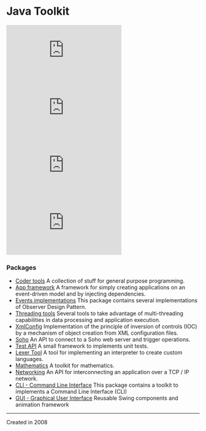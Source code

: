 # Java Toolkit

![Version-4](http://static.evolya.fr/badge/badge-version.php?value=4.0)
![Licence-Free](http://static.evolya.fr/badge/badge-licence.php?value=free)
![Tests-Passed](http://static.evolya.fr/badge/badge-tests.php?value=passed)
![Java-18](http://static.evolya.fr/badge/badge-java.php?value=1.8)

### Packages

- [Coder tools](https://github.com/rbello/java-toolkit/tree/master/src/core/fr/evolya/javatoolkit/code#coder-tools) A collection of stuff for general purpose programming.
- [App framework](https://github.com/rbello/java-toolkit/tree/master/src/core/fr/evolya/javatoolkit/app#application-framework-api) A framework for simply creating applications on an event-driven model and by injecting dependencies.
- [Events implementations](https://github.com/rbello/java-toolkit/tree/master/src/core/fr/evolya/javatoolkit/events#observer-design-pattern-implementations) This package contains several implementations of Observer Design Pattern.
- [Threading tools](https://github.com/rbello/java-toolkit/tree/master/src/core/fr/evolya/javatoolkit/threading#threading-api) Several tools to take advantage of multi-threading capabilities in data processing and application execution. 
- [XmlConfig](https://github.com/rbello/java-toolkit/tree/master/src/core/fr/evolya/javatoolkit/xmlconfig#xmlconfig-api) Implementation of the principle of inversion of controls (IOC) by a mechanism of object creation from XML configuration files.
- [Soho](https://github.com/rbello/java-toolkit/tree/master/src/core/fr/evolya/javatoolkit/soho#soho-connector-api) An API to connect to a Soho web server and trigger operations.
- [Test API](https://github.com/rbello/java-toolkit/tree/master/src/core/fr/evolya/javatoolkit/test#test-api) A small framework to implements unit tests.
- [Lexer Tool](https://github.com/rbello/java-toolkit/tree/master/src/core/fr/evolya/javatoolkit/lexer#lexer-api) A tool for implementing an interpreter to create custom languages.
- [Mathematics](https://github.com/rbello/java-toolkit/tree/master/src/core/fr/evolya/javatoolkit/math#math-api) A toolkit for mathematics.
- [Networking](https://github.com/rbello/java-toolkit/tree/master/src/core/fr/evolya/javatoolkit/net#network-api) An API for interconnecting an application over a TCP / IP network.
- [CLI - Command Line Interface](https://github.com/rbello/java-toolkit/tree/master/src/core/fr/evolya/javatoolkit/cli#command-line-interface-api) This package contains a toolkit to implements a Command Line Interface (CLI)
- [GUI - Graphical User Interface](https://github.com/rbello/java-toolkit/tree/master/src/gui/fr/evolya/javatoolkit/gui#graphical-user-interface-package) Reusable Swing components and animation framework

___

Created in 2008